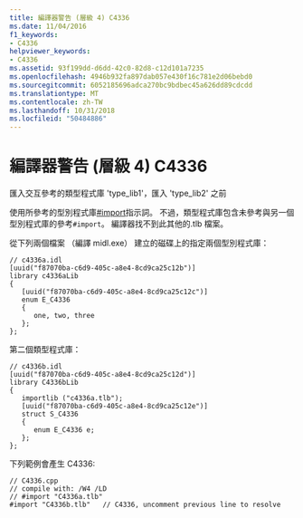 ```yaml
---
title: 編譯器警告 (層級 4) C4336
ms.date: 11/04/2016
f1_keywords:
- C4336
helpviewer_keywords:
- C4336
ms.assetid: 93f199dd-d6dd-42c0-82d8-c12d101a7235
ms.openlocfilehash: 4946b932fa897dab057e430f16c781e2d06bebd0
ms.sourcegitcommit: 6052185696adca270bc9bdbec45a626dd89cdcdd
ms.translationtype: MT
ms.contentlocale: zh-TW
ms.lasthandoff: 10/31/2018
ms.locfileid: "50484886"
---
```

# <a name="compiler-warning-level-4-c4336"></a>編譯器警告 (層級 4) C4336

匯入交互參考的類型程式庫 'type_lib1'，匯入 'type_lib2' 之前

使用所參考的型別程式庫[#import](../../preprocessor/hash-import-directive-cpp.md)指示詞。 不過，類型程式庫包含未參考與另一個型別程式庫的參考`#import`。 編譯器找不到此其他的.tlb 檔案。

從下列兩個檔案 （編譯 midl.exe） 建立的磁碟上的指定兩個型別程式庫：

```
// c4336a.idl
[uuid("f87070ba-c6d9-405c-a8e4-8cd9ca25c12b")]
library c4336aLib
{
   [uuid("f87070ba-c6d9-405c-a8e4-8cd9ca25c12c")]
   enum E_C4336
   {
      one, two, three
   };
};
```

第二個類型程式庫：

```
// c4336b.idl
[uuid("f87070ba-c6d9-405c-a8e4-8cd9ca25c12d")]
library C4336bLib
{
   importlib ("c4336a.tlb");
   [uuid("f87070ba-c6d9-405c-a8e4-8cd9ca25c12e")]
   struct S_C4336
   {
      enum E_C4336 e;
   };
};
```

下列範例會產生 C4336:

```
// C4336.cpp
// compile with: /W4 /LD
// #import "C4336a.tlb"
#import "C4336b.tlb"   // C4336, uncomment previous line to resolve
```